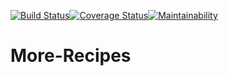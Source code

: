 [![Build Status](https://travis-ci.org/purpose50/More-Recipes.svg?branch=develope)](https://travis-ci.org/purpose50/More-Recipes)[![Coverage Status](https://coveralls.io/repos/github/purpose50/More-Recipes/badge.svg?branch=develope)](https://coveralls.io/github/purpose50/More-Recipes?branch=develope)[![Maintainability](https://api.codeclimate.com/v1/badges/6753de9e4ea67da6fd09/maintainability)](https://codeclimate.com/github/purpose50/More-Recipes/maintainability)



# More-Recipes